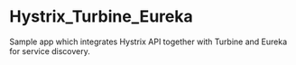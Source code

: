 # Hystrix_Turbine_Eureka
Sample app which integrates Hystrix API together with Turbine and Eureka for service discovery.
